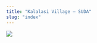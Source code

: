 ```yaml
---
title: "Kalalasi Village – SUDA"
slug: "index"
---
```


[![](/wp-content/IMG_0436-300x225.jpg)](/wp-content/IMG_0436.jpg)
